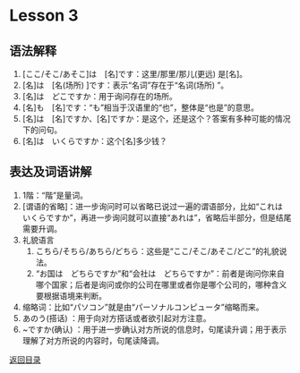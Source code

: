 # Lesson 3

## 语法解释

1. [ここ/そこ/あそこ]は　[名]です：这里/那里/那儿(更远) 是[名]。
2. [名]は　[名(场所) ]です：表示“名词”存在于“名词(场所) ”。
3. [名]は　どこですか：用于询问存在的场所。
4. [名]も　[名]です：“も”相当于汉语里的“也”，整体是“也是”的意思。
5. [名]は　[名]ですか、[名]ですか：是这个，还是这个？答案有多种可能的情况下的问句。
6. [名]は　いくらですか：这个[名]多少钱？

## 表达及词语讲解

1. 1階：“階”是量词。
2. \[谓语的省略]：进一步询问时可以省略已说过一遍的谓语部分，比如“これは　いくらですか”，再进一步询问就可以直接“あれは”，省略后半部分，但是结尾需要升调。
3. 礼貌语言
	1. こちら/そちら/あちら/どちら：这些是“ここ/そこ/あそこ/どこ”的礼貌说法。
	2. “お国は　どちらですか”和“会社は　どちらですか”：前者是询问你来自哪个国家；后者是询问或你的公司在哪里或者你是哪个公司的，哪种含义要根据语境来判断。
4. 缩略词：比如“パソコン”就是由“パーソナルコンピュータ”缩略而来。
5. あのう(搭话) ：用于向对方搭话或者欲引起对方注意。
6. ~ですか(确认) ：用于进一步确认对方所说的信息时，句尾读升调；用于表示理解了对方所说的内容时，句尾读降调。

[返回目录](../../../../)
